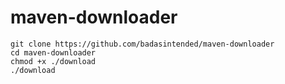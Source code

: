 # maven-downloader

```shell
git clone https://github.com/badasintended/maven-downloader
cd maven-downloader
chmod +x ./download
./download
```
